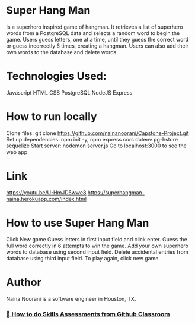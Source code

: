 # Super Hang Man 
Is a superhero inspired game of hangman. It retrieves a list of superhero words from a PostgreSQL data and selects a random word to begin the game. Users guess letters, one at a time, until they guess the correct word or guess incorrectly 6 times, creating a hangman.
Users can also add their own words to the database and delete words.

# Technologies Used:
Javascript
HTML
CSS
PostgreSQL
NodeJS
Express

# How to run locally
Clone files: git clone https://github.com/nainanoorani/Capstone-Project.git 
Set up dependencies: npm init -y, npm express cors dotenv pg-hstore sequelize
Start server: nodemon server.js
Go to localhost:3000 to see the web app

# Link
https://youtu.be/U-HmJD5wwe8
https://superhangman-naina.herokuapp.com/index.html 

# How to use Super Hang Man
Click New game
Guess letters in first input field and click enter. 
Guess the full word correctly in 6 attempts to win the game.
Add your own superhero words to database using second input field.
Delete accidental entries from database using third input field.
To play again, click new game.

# Author
Naina Noorani is a software engineer in Houston, TX.
### [:link: How to do Skills Assessments from Github Classroom](https://fellowship.hackbrightacademy.com/materials/foundations/resources/how-to-skills-github/)
